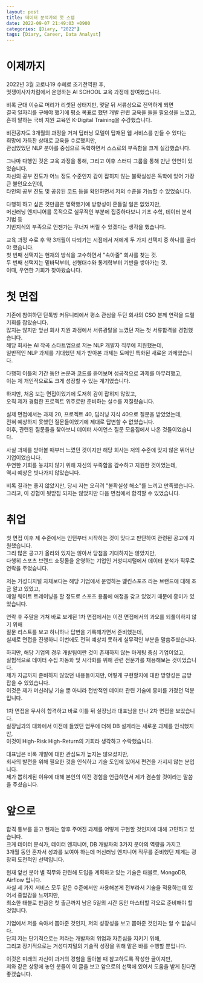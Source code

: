 ```yaml
---
layout: post
title: 데이터 분석가의 첫 스텝
date: 2022-09-07 21:49:03 +0900
categories: [Diary, "2022"]
tags: [Diary, Career, Data Analyst]
---
```


# 이제까지

2022년 3월 코로나19 수혜로 조기전역한 후,   
멋쟁이사자처럼에서 운영하는 AI SCHOOL 교육 과정에 참여했습니다.

비록 군대 이슈로 머리가 리셋된 상태지만, 몇달 뒤 서류상으로 전역하게 되면   
결국 일자리를 구해야 했기에 평소 목표로 했던 개발 관련 교육을 들을 필요성을 느꼈고,   
흔히 말하는 국비 지원 교육인 K-Digital Training을 수강했습니다.

비전공자도 3개월의 과정을 거쳐 딥러닝 모델이 탑재된 웹 서비스를 만들 수 있다는   
희망에 가득찬 상태로 교육을 수료했지만,   
관심있었던 NLP 분야를 중심으로 독학하면서 스스로의 부족함을 크게 실감했습니다.

그나마 다행인 것은 교육 과정을 통해, 그리고 이후 스터디 그룹을 통해 만난 인연이 있었습니다.   
자신의 공부 진도가 어느 정도 수준인지 감이 잡히지 않는 불확실성은 독학에 있어 가장 큰 불안요소인데,   
타인의 공부 진도 및 공유된 코드 등을 확인하면서 저의 수준을 가늠할 수 있었습니다.

다행히 하고 싶은 것만큼은 명확했기에 방향성이 흔들릴 일은 없었지만,   
머신러닝 엔지니어를 목적으로 실무적인 부분에 집중하다보니 기초 수학, 데이터 분석 기법 등   
기반지식의 부족으로 언젠가는 무너져 버릴 수 있겠다는 생각을 했습니다.

교육 과정 수료 후 약 3개월이 다되가는 시점에서 저에게 두 가지 선택지 중 하나를 골라야 했습니다.   
첫 번째 선택지는 현재의 방식을 고수하면서 "속아줄" 회사를 찾는 것.   
두 번째 선택지는 밑바닥부터, 선형대수와 통계학부터 기반을 쌓아가는 것.   
이때, 우연한 기회가 찾아왔습니다.

# 첫 면접

기존에 참여하던 단톡방 커뮤니티에서 평소 관심을 두던 회사의 CSO 분께 연락을 드릴 기회를 잡았습니다.   
많지는 않지만 앞선 회사 지원 과정에서 서류광탈을 느꼈던 저는 첫 서류합격을 경험했습니다.   
해당 회사는 AI 작곡 스타트업으로 저는 NLP 개발자 직무에 지원했는데,   
일반적인 NLP 과제를 기대했던 제가 받아본 과제는 도메인 특화된 새로운 과제였습니다.

다행히 이틀의 기간 동안 논문과 코드를 뜯어보며 성공적으로 과제를 마무리했고,   
이는 제 개인적으로도 크게 성장할 수 있는 계기였습니다.

하지만, 처음 보는 면접이었기에 도저히 감이 잡히지 않았고,   
오직 제가 경험한 프로젝트 위주로만 준비하는 실수를 저질렀습니다.

실제 면접에서는 과제 20, 프로젝트 40, 딥러닝 지식 40으로 질문을 받았었는데,   
전혀 예상하지 못했던 질문들이었기에 제대로 답변할 수 없었습니다.   
이후, 관련된 질문들을 찾아보니 데이터 사이언스 질문 모음집에서 나온 것들이었습니다.

사실 과제를 받아볼 때부터 느꼈던 것이지만 해당 회사는 저의 수준에 맞지 않은 뛰어난 기업이었습니다.   
우연한 기회를 놓치지 않기 위해 자신의 부족함을 감수하고 지원한 것이었는데,   
역시 예상은 빗나가지 않았습니다.

비록 결과는 좋지 않았지만, 당시 저는 오히려 "불확실성 해소"를 느끼고 만족했습니다.   
그리고, 이 경험이 뒷받침 되지는 않았지만 다음 면접에서 합격할 수 있었습니다.

# 취업

첫 면접 이후 제 수준에서는 인턴부터 시작하는 것이 맞다고 판단하여 관련된 공고에 지원했습니다.   
그리 많은 공고가 올라와 있지는 않아서 당첨을 기대하지는 않았지만,   
다행히 스포츠 브랜드 쇼핑몰을 운영하는 기업인 거성디지털에서 데이터 분석가 직무로 연락을 주었습니다.

저는 거성디지털 자체보다는 해당 기업에서 운영하는 멡킨스포츠 라는 브랜드에 대해 조금 알고 있었고,   
매일 웨이트 트레이닝을 할 정도로 스포츠 용품에 애정을 갖고 있었기 때문에 흥미가 있었습니다.

연락 후 주말을 거쳐 바로 보게된 1차 면접에서는 이전 면접에서의 과오를 되풀이하지 않기 위해   
질문 리스트를 보고 하나하나 답변을 기록해가면서 준비했는데,   
실제로 면접을 진행하니 이번에도 전혀 예상치 못하게 실무적인 부분을 말씀주셨습니다.

하지만, 해당 기업의 경우 개발팀이란 것이 존재하지 않는 마케팅 중심 기업이었고,   
실험적으로 데이터 수집 자동화 및 시각화를 위해 관련 전문가를 채용해보는 것이었습니다.   
제가 지금까지 준비하지 않았던 내용들이지만, 어떻게 구현할지에 대한 방향성은 금방 잡을 수 있었습니다.   
이것은 제가 머신러닝 기술 뿐 아니라 전반적인 데이터 관련 기술에 흥미를 가졌던 덕분입니다.

1차 면접을 무사히 합격하고 바로 이틀 뒤 실장님과 대표님을 만나 2차 면접을 보았습니다.   
실장님과의 대화에서 이전에 들었던 업무에 더해 DB 설계라는 새로운 과제를 인식했지만,   
이것이 High-Risk High-Return의 기회라 생각하고 수락했습니다.

대표님은 비록 개발에 대한 관심도가 높지는 않으셨지만,   
회사의 발전을 위해 필요한 것을 인식하고 기술 도입에 있어서 편견을 가지지 않는 분입니다.   
제가 뽑히게된 이유에 대해 본인의 이전 경험을 언급하면서 제가 겸손할 것이라는 말씀을 주셨습니다.

# 앞으로

합격 통보를 듣고 현재는 향후 주어진 과제를 어떻게 구현할 것인지에 대해 고민하고 있습니다.   
크게 데이터 분석가, 데이터 엔지니어, DB 개발자의 3가지 분야의 역량을 가지고   
3개월 동안 혼자서 성과를 보여야 하는데 머신러닝 엔지니어 직무를 준비했던 제게는 굉장히 도전적인 선택입니다.

현재 앞선 분야 별 직무와 관련해 도입을 계획하고 있는 기술은 태블로, MongoDB, Airflow 입니다.   
사실 세 가지 서비스 모두 얕은 수준에서만 사용해본게 전부라서 기술을 적용하는데 있어서 중압감을 느끼지만,   
최소한 태블로 만큼은 첫 출근까지 남은 5일의 시간 동안 마스터할 각오로 준비해야 할 것입니다.

기업에서 저를 속아서 뽑아준 것인지, 저의 성장성을 보고 뽑아준 것인지는 알 수 없습니다.   
단지 저는 단기적으로는 저라는 개발자의 위엄과 자존심을 지키기 위해,   
그리고 장기적으로는 거성디지털의 기술적 성장을 위해 맡은 바를 수행할 뿐입니다.

이것은 미래의 자신이 과거의 경험을 돌아볼 때 참고하도록 작성한 글이지만,   
저와 같은 상황에 놓인 분들이 이 글을 보고 앞으로의 선택에 있어서 도움을 받게 된다면 좋겠습니다.

